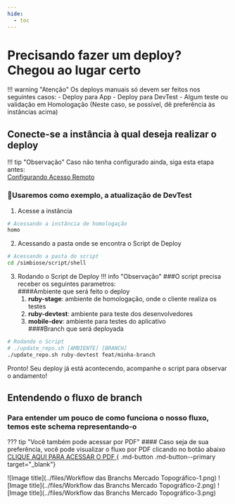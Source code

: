 ```yaml
---
hide:
  - toc
---
```


# Precisando fazer um deploy? Chegou ao lugar certo

!!! warning "Atenção"
    Os deploys manuais só devem ser feitos nos seguintes casos:
    - Deploy para App
    - Deploy para DevTest
    - Algum teste ou validação em Homologação (Neste caso, se possível, dê preferência às instâncias acima)

## Conecte-se a instância à qual deseja realizar o deploy

!!! tip "Observação"
    Caso não tenha configurado ainda, siga esta etapa antes:<br>
    [Configurando Acesso Remoto](./remote.md)


### 🎈Usaremos como exemplo, a atualização de DevTest

1. Acesse a instância
```bash
# Acessando a instância de homologação
homo
```

2. Acessando a pasta onde se encontra o Script de Deploy
```bash
# Acessando a pasta do script
cd /simbiose/script/shell 
```

3. Rodando o Script de Deploy
!!! info "Observação"
    ###O script precisa receber os seguintes parametros:<br>
    ####Ambiente que será feito o deploy<br>
      1. **ruby-stage**: ambiente de homologação, onde o cliente realiza os testes<br>
      2. **ruby-devtest**: ambiente para teste dos desenvolvedores<br>
      3. **mobile-dev**: ambiente para testes do aplicativo<br>
    ####Branch que será deployada

```bash
# Rodando o Script
# ./update_repo.sh [AMBIENTE] [BRANCH]
./update_repo.sh ruby-devtest feat/minha-branch
```

Pronto! Seu deploy já está acontecendo, acompanhe o script para observar o andamento!

## Entendendo o fluxo de branch

### Para entender um pouco de como funciona o nosso fluxo, temos este schema representando-o

??? tip "Você também pode acessar por PDF"
    #### Caso seja de sua preferência, você pode visualizar o fluxo por PDF clicando no botão abaixo<br>
    [ CLIQUE AQUI PARA ACESSAR O PDF ](https://drive.google.com/file/d/18_goR3KY-DOlIbYne-u2CVKMD_Ej7P1_/view){ .md-button .md-button--primary target="_blank"}


![Image title](../files/Workflow das Branchs Mercado Topográfico-1.png)
![Image title](../files/Workflow das Branchs Mercado Topográfico-2.png)
![Image title](../files/Workflow das Branchs Mercado Topográfico-3.png)
